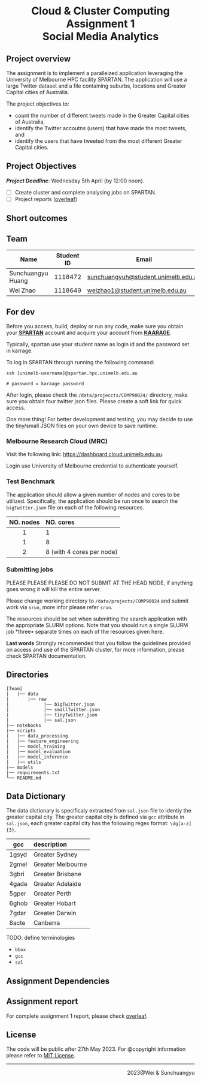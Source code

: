 <div align=center><h1>Cloud & Cluster Computing Assignment 1 <br> Social Media Analytics</h1></div>

## Project overview

The assignment is to implement a paralleized application leveraging the University of Melbourne HPC facility SPARTAN. The application will use a large Twitter dataset and a file containing suburbs, locations and Greater Capital cities of Australia.

The project objectives to:

- count the number of different tweets made in the Greater Capital cities of Australia,
- identify the Twitter accoutns (users) that have made the most tweets, and
- identify the users that have tweeted from the most different Greater Capital cities.

## Project Objectives

**_Project Deadline_**: Wednesday 5th April (by 12:00 noon).

- [ ] Create cluster and complete analysing jobs on SPARTAN.
- [ ] Project reports ([overleaf](https://www.overleaf.com/read/sdsczmmdxzvq))

## Short outcomes

<!-- TODO: complete a short outcome -->

## Team

| Name              | Student ID | Email                               |
| ----------------- | :--------: | ----------------------------------- |
| Sunchuangyu Huang |  1118472   | sunchuangyuh@student.unimelb.edu.au |
| Wei Zhao          |  1118649   | weizhao1@student.unimelb.edu.au     |

## For dev

Before you access, build, deploy or run any code, make sure you obtain your [**SPARTAN**](https://spartan-fastx.hpc.unimelb.edu.au/auth/ssh/) account and acquire your account from [**KAARAGE**](https://dashboard.hpc.unimelb.edu.au/karaage/applications/project/new/).

Typically, spartan use your student name as login id and the password set in karrage.

To log in SPARTAN through running the following command:

```{bash}
ssh [unimelb-username]@spartan.hpc.unimelb.edu.au

# password = karaage password
```

After login, please check the `/data/projeccts/COMP90024/` directory, make sure you obtain four twitter json files. Please create a soft link for quick access.

One more thing! For better development and testing, you may decide to use the tiny/small JSON files on your own device to save runtime.

### Melbourne Research Cloud (MRC)

Visit the following link: https://dashboard.cloud.unimelb.edu.au.

Login use University of Melbourne credential to authenticate yourself.

### Test Benchmark

The application should allow a given number of nodes and cores to be utilized. Specifically, the application should be run once to search the `bigTwitter.json` file on each of the following resources.

| NO. nodes | NO. cores                 |
| :-------: | :------------------------ |
|     1     | 1                         |
|     1     | 8                         |
|     2     | 8 (with 4 cores per node) |

### Submitting jobs

PLEASE PLEASE PLEASE DO NOT SUBMIT AT THE HEAD NODE, if anything goes wrong it will kill the entire server.

Please change working directory to `/data/projects/COMP90024` and submit work via `srun`, more infor please refer `srun`.

The resources should be set when submitting the search application with the appropriate SLURM options. Note that you should run a single SLURM job \*three• separate times on each of the resources given here.

**Last words**
Strongly recommended that you follow the guidelines provided on access and use of the SPARTAN cluster, for more information, please check SPARTAN documentation.

## Directories

```
[Team]
|   |── data
|       |── raw
|             |── bigTwitter.json
|             |── smallTwitter.json
|             |── tinyTwitter.json
|             |── sal.json
|── notebooks
|── scripts
|   |── data_processing
|   |── feature_engineering
|   |── model_training
|   |── model_evaluation
|   |── model_inference
|   |── utils
|── models
|── requirements.txt
└── README.md
```

## Data Dictionary

The data dictionary is specificaly extracted from `sal.json` file to identiy the greater capital city. The greater capital city is defined via `gcc` attribute in `sal.json`, each greater capital city has the following regex format: `\dg[a-z]{3}`.

| gcc   | description       |
| ----- | :---------------- |
| 1gsyd | Greater Sydney    |
| 2gmel | Greater Melbourne |
| 3gbri | Greater Brisbane  |
| 4gade | Greater Adelaide  |
| 5gper | Greater Perth     |
| 6ghob | Greater Hobart    |
| 7gdar | Greater Darwin    |
| 8acte | Canberra          |

TODO: define terminologies

- `bbox`
- `gcc`
- `sal`

## Assignment Dependencies

<!-- TODO: provide request dependence information and installatino methods, it will be good if there is a auto install/deployment script -->

## Assignment report

<!-- Write a short project outcomes here -->

For complete assignment 1 report, please check [overleaf](https://www.overleaf.com/read/sdsczmmdxzvq).

## License

The code will be public after 27th May 2023. For @copyright information please refer to [MIT License](./LICENSE).

<!-- TODO: create MIT license -->

---

<!-- TODO: write team name -->
<p align=right>2023@Wei & Sunchuangyu</p>
